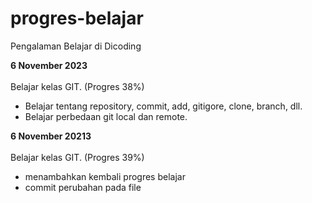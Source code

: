 # progres-belajar
Pengalaman Belajar di Dicoding

**6 November 2023**<br>  
Belajar kelas GIT. (Progres 38%)
* Belajar tentang repository, commit, add, gitigore, clone, branch, dll.
* Belajar perbedaan git local dan remote.

**6 November 20213**<br>  
Belajar kelas GIT. (Progres 39%)
* menambahkan kembali progres belajar
* commit perubahan pada file
